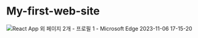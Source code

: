 # My-first-web-site

![React App 외 페이지 2개 - 프로필 1 - Microsoft Edge 2023-11-06 17-15-20](https://github.com/AYFG/My-first-web-site/assets/88381607/34244b16-5554-4e43-922a-27c5c2e92aa6)


